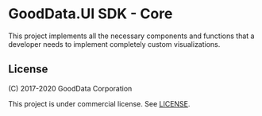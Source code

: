 # GoodData.UI SDK - Core

This project implements all the necessary components and functions that a developer needs to implement completely custom visualizations.

## License

(C) 2017-2020 GoodData Corporation

This project is under commercial license. See [LICENSE](LICENSE).

